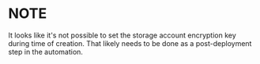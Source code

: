 # NOTE

It looks like it's not possible to set the storage account encryption key during time of creation.
That likely needs to be done as a post-deployment step in the automation.